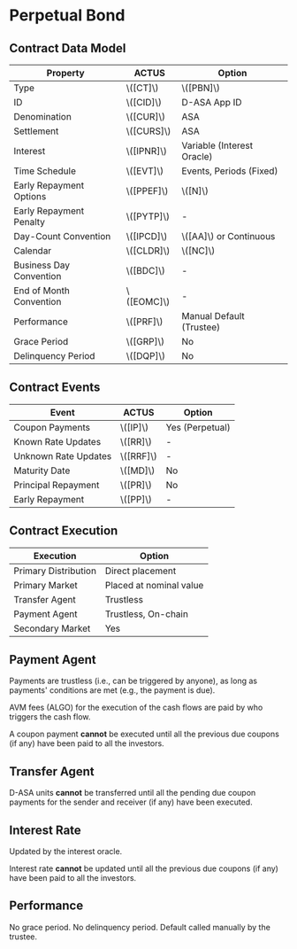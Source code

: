 # Perpetual Bond

## Contract Data Model

| Property                | ACTUS        | Option                     |
|-------------------------|--------------|----------------------------|
| Type                    | \\([CT]\\)   | \\([PBN]\\)                |
| ID                      | \\([CID]\\)  | D-ASA App ID               |
| Denomination            | \\([CUR]\\)  | ASA                        |
| Settlement              | \\([CURS]\\) | ASA                        |
| Interest                | \\([IPNR]\\) | Variable (Interest Oracle) |
| Time Schedule           | \\([EVT]\\)  | Events, Periods (Fixed)    |
| Early Repayment Options | \\([PPEF]\\) | \\([N]\\)                  |
| Early Repayment Penalty | \\([PYTP]\\) | -                          |
| Day-Count Convention    | \\([IPCD]\\) | \\([AA]\\) or Continuous   |
| Calendar                | \\([CLDR]\\) | \\([NC]\\)                 |
| Business Day Convention | \\([BDC]\\)  | -                          |
| End of Month Convention | \\([EOMC]\\) | -                          |
| Performance             | \\([PRF]\\)  | Manual Default (Trustee)   |
| Grace Period            | \\([GRP]\\)  | No                         |
| Delinquency Period      | \\([DQP]\\)  | No                         |

## Contract Events

| Event                | ACTUS       | Option          |
|----------------------|-------------|-----------------|
| Coupon Payments      | \\([IP]\\)  | Yes (Perpetual) |
| Known Rate Updates   | \\([RR]\\)  | -               |
| Unknown Rate Updates | \\([RRF]\\) | -               |
| Maturity Date        | \\([MD]\\)  | No              |
| Principal Repayment  | \\([PR]\\)  | No              |
| Early Repayment      | \\([PP]\\)  | -               |

## Contract Execution

| Execution            | Option                  |
|----------------------|-------------------------|
| Primary Distribution | Direct placement        |
| Primary Market       | Placed at nominal value |
| Transfer Agent       | Trustless               |
| Payment Agent        | Trustless, On-chain     |
| Secondary Market     | Yes                     |

## Payment Agent

Payments are trustless (i.e., can be triggered by anyone), as long as payments'
conditions are met (e.g., the payment is due).

AVM fees (ALGO) for the execution of the cash flows are paid by who triggers the
cash flow.

A coupon payment **cannot** be executed until all the previous due coupons (if
any) have been paid to all the investors.

## Transfer Agent

D-ASA units **cannot** be transferred until all the pending due coupon payments
for the sender and receiver (if any) have been executed.

## Interest Rate

Updated by the interest oracle.

Interest rate **cannot** be updated until all the previous due coupons (if any)
have been paid to all the investors.

## Performance

No grace period. No delinquency period. Default called manually by the trustee.
